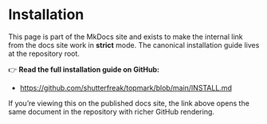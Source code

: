 <!--
topmark:header:start

  project      : TopMark
  file         : install.md
  file_relpath : docs/install.md
  license      : MIT
  copyright    : (c) 2025 Olivier Biot

topmark:header:end
-->

# Installation

This page is part of the MkDocs site and exists to make the internal link from the docs site work in
**strict** mode. The canonical installation guide lives at the repository root.

👉 **Read the full installation guide on GitHub:**

- <https://github.com/shutterfreak/topmark/blob/main/INSTALL.md>

If you’re viewing this on the published docs site, the link above opens the same document in the
repository with richer GitHub rendering.
